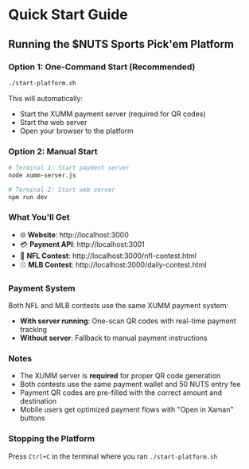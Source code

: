 # Quick Start Guide

## Running the $NUTS Sports Pick'em Platform

### Option 1: One-Command Start (Recommended)
```bash
./start-platform.sh
```

This will automatically:
- Start the XUMM payment server (required for QR codes)
- Start the web server
- Open your browser to the platform

### Option 2: Manual Start
```bash
# Terminal 1: Start payment server
node xumm-server.js

# Terminal 2: Start web server  
npm run dev
```

### What You'll Get
- 🌐 **Website**: http://localhost:3000
- 💳 **Payment API**: http://localhost:3001
- 🏈 **NFL Contest**: http://localhost:3000/nfl-contest.html
- ⚾ **MLB Contest**: http://localhost:3000/daily-contest.html

### Payment System
Both NFL and MLB contests use the same XUMM payment system:
- **With server running**: One-scan QR codes with real-time payment tracking
- **Without server**: Fallback to manual payment instructions

### Notes
- The XUMM server is **required** for proper QR code generation
- Both contests use the same payment wallet and 50 NUTS entry fee
- Payment QR codes are pre-filled with the correct amount and destination
- Mobile users get optimized payment flows with "Open in Xaman" buttons

### Stopping the Platform
Press `Ctrl+C` in the terminal where you ran `./start-platform.sh`
